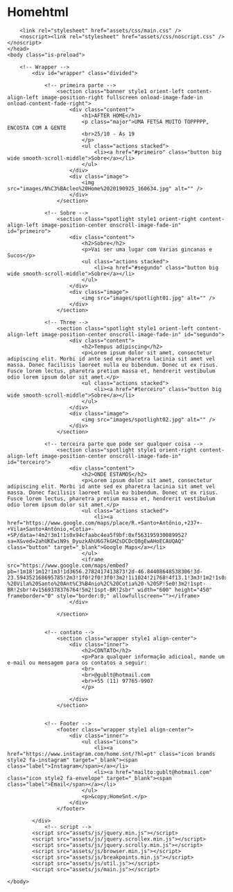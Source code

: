 # Homehtml<!DOCTYPE HTML>
<!--
	Festa TOPPPPPPPPPPPPPPPP da Home
-->
<html lang="pt-br">
	<head>
		<title>Festa da Home</title>
		<meta charset="utf-8" />
		<meta name="viewport" content="width=device-width, initial-scale=1, user-scalable=no" />
        
		<link rel="stylesheet" href="assets/css/main.css" />
		<noscript><link rel="stylesheet" href="assets/css/noscript.css" /></noscript>
	</head>
	<body class="is-preload">

		<!-- Wrapper -->
			<div id="wrapper" class="divided">

				<!-- primeira parte -->
					<section class="banner style1 orient-left content-align-left image-position-right fullscreen onload-image-fade-in onload-content-fade-right">
						<div class="content">
							<h1>AFTER HOME</h1>
							<p class="major">UMA FETSA MUITO TOPPPPP, ENCOSTA COM A GENTE
                            <br>25/10 - Às 19 
                            </p>
							<ul class="actions stacked">
								<li><a href="#primeiro" class="button big wide smooth-scroll-middle">Sobre</a></li>
							</ul>
						</div>
						<div class="image">
							<img src="images/N%C3%BAcleo%20Home%2020190925_160634.jpg" alt="" />
						</div>
					</section>

				<!-- Sobre -->
					<section class="spotlight style1 orient-right content-align-left image-position-center onscroll-image-fade-in" id="primeiro">
						<div class="content">
							<h2>Sobre</h2>
							<p>Vai ser uma lugar com Varias gincanas e Sucos</p>
							<ul class="actions stacked">
								<li><a href="#segundo" class="button big wide smooth-scroll-middle">Sobre</a></li>
							</ul>
						</div>
						<div class="image">
							<img src="images/spotlight01.jpg" alt="" />
						</div>
					</section>

				<!-- Three -->
					<section class="spotlight style1 orient-left content-align-left image-position-center onscroll-image-fade-in" id="segundo">
						<div class="content">
							<h2>Tempus adipiscing</h2>
							<p>Lorem ipsum dolor sit amet, consectetur adipiscing elit. Morbi id ante sed ex pharetra lacinia sit amet vel massa. Donec facilisis laoreet nulla eu bibendum. Donec ut ex risus. Fusce lorem lectus, pharetra pretium massa et, hendrerit vestibulum odio lorem ipsum dolor sit amet.</p>
							<ul class="actions stacked">
								<li><a href="#terceiro" class="button big wide smooth-scroll-middle">Sobre</a></li>
							</ul>
						</div>
						<div class="image">
							<img src="images/spotlight02.jpg" alt="" />
						</div>
					</section>

				<!-- terceira parte que pode ser qualquer coisa -->
					<section class="spotlight style1 orient-right content-align-left image-position-center onscroll-image-fade-in" id="terceiro">
						<div class="content">
							<h2>ONDE ESTAMOS</h2>
							<p>Lorem ipsum dolor sit amet, consectetur adipiscing elit. Morbi id ante sed ex pharetra lacinia sit amet vel massa. Donec facilisis laoreet nulla eu bibendum. Donec ut ex risus. Fusce lorem lectus, pharetra pretium massa et, hendrerit vestibulum odio lorem ipsum dolor sit amet.</p>
							<ul class="actions stacked">
								<li><a href="https://www.google.com/maps/place/R.+Santo+Antônio,+237+-+Vila+Santo+Antônio,+Cotia+-+SP/data=!4m2!3m1!1s0x94cfaabc4ea5f9bf:0xf563195930089952?sa=X&ved=2ahUKEwiN9s_DyuzkAhU6G7kGHZsDCDcQ8gEwAHoECAUQAQ" class="button" target="_blank">Google Maps</a></li>
							</ul>
                            <iframe src="https://www.google.com/maps/embed?pb=!1m18!1m12!1m3!1d3656.2782417413873!2d-46.84408648538306!3d-23.594352168695785!2m3!1f0!2f0!3f0!3m2!1i1024!2i768!4f13.1!3m3!1m2!1s0x94cfaabc4ea5f9bf%3A0xf563195930089952!2sR.%20Santo%20Ant%C3%B4nio%2C%20237%20-%20Vila%20Santo%20Ant%C3%B4nio%2C%20Cotia%20-%20SP!5e0!3m2!1spt-BR!2sbr!4v1569378376764!5m2!1spt-BR!2sbr" width="600" height="450" frameborder="0" style="border:0;" allowfullscreen=""></iframe>
						</div>
						
					</section>

						
				<!-- contato -->
					<section class="wrapper style1 align-center">
						<div class="inner">
							<h2>CONTATO</h2>
							<p>Para qualquer informação adicioal, mande um e-mail ou mensagem para os contatos a seguir:
                            <br>
                            <br>@gublt@hotmail.com
                            <br>+55 (11) 97765-9907   
                            </p>
							
						</div>
					</section>


				<!-- Footer -->
					<footer class="wrapper style1 align-center">
						<div class="inner">
							<ul class="icons">	
								<li><a href="https://www.instagram.com/home.snt/?hl=pt" class="icon brands style2 fa-instagram" target="_blank"><span class="label">Instagram</span></a></li>
								<li><a href="mailto:gublt@hotmail.com" class="icon style2 fa-envelope" target="_blank"><span class="label">Email</span></a></li>
							</ul>
							<p>&copy;HomeSnt.</p>
						</div>
					</footer>

			</div>
                <!-- script -->
			<script src="assets/js/jquery.min.js"></script>
			<script src="assets/js/jquery.scrollex.min.js"></script>
			<script src="assets/js/jquery.scrolly.min.js"></script>
			<script src="assets/js/browser.min.js"></script>
			<script src="assets/js/breakpoints.min.js"></script>
			<script src="assets/js/util.js"></script>
			<script src="assets/js/main.js"></script>

	</body>
</html>
